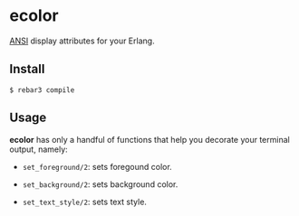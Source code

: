 ecolor
=====

[ANSI](https://en.wikipedia.org/wiki/ANSI_escape_code#SGR) display attributes
for your Erlang.

Install
-------

    $ rebar3 compile

Usage
-----

**ecolor** has only a handful of functions that help you decorate your
terminal output, namely:

- `set_foreground/2`: sets foregound color.

- `set_background/2`: sets background color.

- `set_text_style/2`: sets text style.